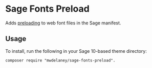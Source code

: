 # Sage Fonts Preload

Adds [preloading](https://developer.mozilla.org/en-US/docs/Web/HTML/Preloading_content) to web font files in the Sage manifest.

## Usage
To install, run the following in your Sage 10-based theme directory:

```
composer require "mwdelaney/sage-fonts-preload".
```
